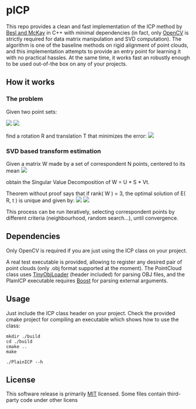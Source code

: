 # pICP
This repo provides a clean and fast implementation of the ICP method by [Besl and McKay](https://ieeexplore.ieee.org/document/121791/) in C++ with minimal dependencies (in fact, only [OpenCV](https://opencv.org/) is strictly required for data matrix manipulation and SVD computation). The algorithm is one of the baseline methods on rigid alignment of point clouds, and this implementation attempts to provide an entry point for learning it with no practical hassles. At the same time, it works fast an robustly enough to be used out-of-the box on any of your projects.

## How it works
### The problem
Given two point sets:

![](https://latex.codecogs.com/gif.download?Source%20%3D%20%5Cleft%20%5C%7B%20source_1%2C%20...%2C%20source_N%20%5Cright%20%5C%7D)
![](https://latex.codecogs.com/gif.download?Target%20%3D%20%5Cleft%20%5C%7B%20target_1%2C%20...%2C%20target_N%20%5Cright%20%5C%7D)

find a rotation R and translation T that minimizes the error:
![](https://latex.codecogs.com/gif.download?E%28R%2C%20t%29%20%3D%20%5Cfrac%7B1%7D%7BN%7D%5Csum_%7Bi%3D1%7D%5E%7BN%7D%5Cleft%20%5C%7C%20target_i%20-%20R%20%5Ccdot%20source_i%20-%20t%20%5Cright%20%5C%7C%5E2)

### SVD based transform estimation
Given a matrix W made by a set of correspondent N points, centered to its mean
![](https://latex.codecogs.com/gif.download?W%20%3D%20%5Csum_%7Bi%3D1%7D%5E%7BN%7D%20%28target_i%20-%20%5Cmu_%7BTarget%7D%29%20%5Ccdot%20%28source_i%20-%20%5Cmu_%7BSource%7D%29)

obtain the Singular Value Decomposition of W = U * S * Vt.

Theorem without proof says that if rank( W ) = 3, the optimal solution of E( R, t ) is unique and given by:
![](https://latex.codecogs.com/gif.download?R%20%3D%20U%20V%5ET)
![](https://latex.codecogs.com/gif.download?t%20%3D%20%5Cmu_%7B%20Target%20%7D%20-%20R%20%5Ccdot%20%5Cmu_%7BSource%7D)

This process can be run iteratively, selecting correspondent points by different criteria (neighbourhood, random search...), until convergence.

## Dependencies
Only OpenCV is required if you are just using the ICP class on your project.

A real test executable is provided, allowing to register any desired pair of point clouds (only .obj format supported at the moment). The PointCloud class uses [TinyObjLoader](https://github.com/syoyo/tinyobjloader) (header included) for parsing OBJ files, and the PlainICP executable requires [Boost](https://www.boost.org/) for parsing external arguments.

## Usage
Just include the ICP class header on your project. Check the provided cmake project for compiling an executable which shows how to use the class:

```
mkdir ./build
cd ./build
cmake ..
make

./PlainICP --h
```

## License
This software release is primarily [MIT](https://opensource.org/licenses/MIT) licensed. Some files contain third-party code under other licens